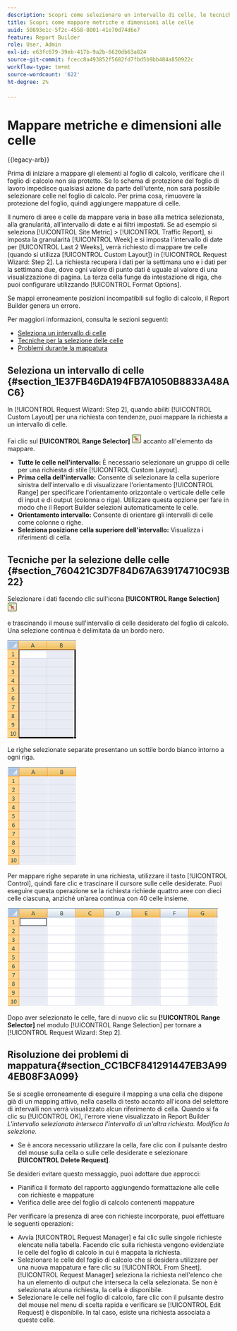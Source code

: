 ```yaml
---
description: Scopri come selezionare un intervallo di celle, le tecniche di selezione delle celle e la risoluzione dei problemi di mappatura.
title: Scopri come mappare metriche e dimensioni alle celle
uuid: 50893e1c-5f2c-4558-8001-41e70d74d6e7
feature: Report Builder
role: User, Admin
exl-id: e63fc679-39eb-417b-9a2b-6620db63a824
source-git-commit: fcecc8a493852f5682fd7fbd5b9bb484a850922c
workflow-type: tm+mt
source-wordcount: '622'
ht-degree: 2%

---
```


# Mappare metriche e dimensioni alle celle

{{legacy-arb}}

Prima di iniziare a mappare gli elementi al foglio di calcolo, verificare che il foglio di calcolo non sia protetto. Se lo schema di protezione del foglio di lavoro impedisce qualsiasi azione da parte dell&#39;utente, non sarà possibile selezionare celle nel foglio di calcolo. Per prima cosa, rimuovere la protezione del foglio, quindi aggiungere mappature di celle.

Il numero di aree e celle da mappare varia in base alla metrica selezionata, alla granularità, all’intervallo di date e ai filtri impostati. Se ad esempio si seleziona [!UICONTROL Site Metric] > [!UICONTROL Traffic Report], si imposta la granularità [!UICONTROL Week] e si imposta l&#39;intervallo di date per [!UICONTROL Last 2 Weeks], verrà richiesto di mappare tre celle (quando si utilizza [!UICONTROL Custom Layout]) in [!UICONTROL Request Wizard: Step 2]. La richiesta recupera i dati per la settimana uno e i dati per la settimana due, dove ogni valore di punto dati è uguale al valore di una visualizzazione di pagina. La terza cella funge da intestazione di riga, che puoi configurare utilizzando [!UICONTROL Format Options].

Se mappi erroneamente posizioni incompatibili sul foglio di calcolo, il Report Builder genera un errore.

Per maggiori informazioni, consulta le sezioni seguenti:

* [Seleziona un intervallo di celle](/help/analyze/legacy-report-builder/layout/map-metrics-and-dimensions-to-cells.md#section_1E37FB46DA194FB7A1050B8833A48AC6)
* [Tecniche per la selezione delle celle](/help/analyze/legacy-report-builder/layout/map-metrics-and-dimensions-to-cells.md#section_760421C3D7F84D67A639174710C93B22)
* [Problemi durante la mappatura](/help/analyze/legacy-report-builder/layout/map-metrics-and-dimensions-to-cells.md#section_CC1BCF841291447EB3A994EB08F3A099)

## Seleziona un intervallo di celle {#section_1E37FB46DA194FB7A1050B8833A48AC6}

In [!UICONTROL Request Wizard: Step 2], quando abiliti [!UICONTROL Custom Layout] per una richiesta con tendenze, puoi mappare la richiesta a un intervallo di celle.

Fai clic sul **[!UICONTROL Range Selector]** ![select_cell_icon.png](assets/select_cell_icon.png) accanto all&#39;elemento da mappare.

* **Tutte le celle nell&#39;intervallo:** È necessario selezionare un gruppo di celle per una richiesta di stile [!UICONTROL Custom Layout].
* **Prima cella dell&#39;intervallo:** Consente di selezionare la cella superiore sinistra dell&#39;intervallo e di visualizzare l&#39;orientamento [!UICONTROL Range] per specificare l&#39;orientamento orizzontale o verticale delle celle di input e di output (colonna o riga). Utilizzare questa opzione per fare in modo che il Report Builder selezioni automaticamente le celle.
* **Orientamento intervallo:** Consente di orientare gli intervalli di celle come colonne o righe.
* **Seleziona posizione cella superiore dell&#39;intervallo:** Visualizza i riferimenti di cella.

## Tecniche per la selezione delle celle {#section_760421C3D7F84D67A639174710C93B22}

Selezionare i dati facendo clic sull&#39;icona **[!UICONTROL Range Selection]** ![select_cell_icon.png](assets/select_cell_icon.png)

e trascinando il mouse sull&#39;intervallo di celle desiderato del foglio di calcolo. Una selezione continua è delimitata da un bordo nero.

![](assets/twenty_cells.gif)

Le righe selezionate separate presentano un sottile bordo bianco intorno a ogni riga.

![](assets/twoXten_cells_highlighted.gif)

Per mappare righe separate in una richiesta, utilizzare il tasto [!UICONTROL Control], quindi fare clic e trascinare il cursore sulle celle desiderate. Puoi eseguire questa operazione se la richiesta richiede quattro aree con dieci celle ciascuna, anziché un’area continua con 40 celle insieme.

![](assets/map4.png)

Dopo aver selezionato le celle, fare di nuovo clic su **[!UICONTROL Range Selector]** nel modulo [!UICONTROL Range Selection] per tornare a [!UICONTROL Request Wizard: Step 2].

## Risoluzione dei problemi di mappatura{#section_CC1BCF841291447EB3A994EB08F3A099}

Se si sceglie erroneamente di eseguire il mapping a una cella che dispone già di un mapping attivo, nella casella di testo accanto all&#39;icona del selettore di intervalli non verrà visualizzato alcun riferimento di cella. Quando si fa clic su [!UICONTROL OK], l&#39;errore viene visualizzato in Report Builder *L&#39;intervallo selezionato interseca l&#39;intervallo di un&#39;altra richiesta. Modifica la selezione.*

* Se è ancora necessario utilizzare la cella, fare clic con il pulsante destro del mouse sulla cella o sulle celle desiderate e selezionare **[!UICONTROL Delete Request]**.

Se desideri evitare questo messaggio, puoi adottare due approcci:

* Pianifica il formato del rapporto aggiungendo formattazione alle celle con richieste e mappature
* Verifica delle aree del foglio di calcolo contenenti mappature

Per verificare la presenza di aree con richieste incorporate, puoi effettuare le seguenti operazioni:

* Avvia [!UICONTROL Request Manager] e fai clic sulle singole richieste elencate nella tabella. Facendo clic sulla richiesta vengono evidenziate le celle del foglio di calcolo in cui è mappata la richiesta.
* Selezionare le celle del foglio di calcolo che si desidera utilizzare per una nuova mappatura e fare clic su [!UICONTROL From Sheet]. [!UICONTROL Request Manager] seleziona la richiesta nell&#39;elenco che ha un elemento di output che interseca la cella selezionata. Se non è selezionata alcuna richiesta, la cella è disponibile.
* Selezionare le celle nel foglio di calcolo, fare clic con il pulsante destro del mouse nel menu di scelta rapida e verificare se [!UICONTROL Edit Request] è disponibile. In tal caso, esiste una richiesta associata a queste celle.

